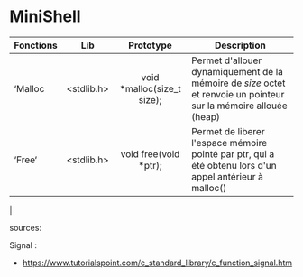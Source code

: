 # MiniShell

| Fonctions | Lib | Prototype | Description |
| --- | --- | :---:| --- |
| ‘Malloc | <stdlib.h> | void *malloc(size_t size); | Permet d'allouer dynamiquement de la mémoire de *size* octet et renvoie un pointeur sur la mémoire allouée (heap) |
| ‘Free‘ | <stdlib.h> | void free(void *ptr);      | Permet de liberer l'espace mémoire pointé par ptr, qui a été obtenu lors d'un appel antérieur à malloc() |
|

sources:

Signal :

- https://www.tutorialspoint.com/c_standard_library/c_function_signal.htm
